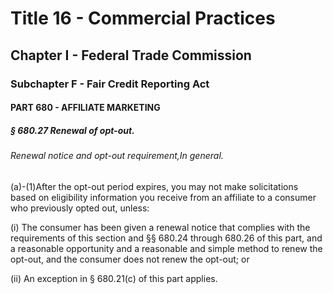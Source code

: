 
# Title 16 - Commercial Practices
## Chapter I - Federal Trade Commission
### Subchapter F - Fair Credit Reporting Act
#### PART 680 - AFFILIATE MARKETING
##### § 680.27 Renewal of opt-out.
###### Renewal notice and opt-out requirement,In general.

(a)-(1)After the opt-out period expires, you may not make solicitations based on eligibility information you receive from an affiliate to a consumer who previously opted out, unless:

(i) The consumer has been given a renewal notice that complies with the requirements of this section and §§ 680.24 through 680.26 of this part, and a reasonable opportunity and a reasonable and simple method to renew the opt-out, and the consumer does not renew the opt-out; or

(ii) An exception in § 680.21(c) of this part applies.
